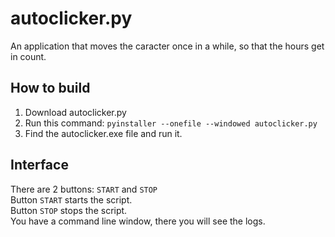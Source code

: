 # autoclicker.py
An application that moves the caracter once in a while, so that the hours get in count.

## How to build
1. Download autoclicker.py
2. Run this command:
`pyinstaller --onefile --windowed autoclicker.py`
3. Find the autoclicker.exe file and run it.

## Interface
There are 2 buttons: `START` and `STOP`<BR>
Button `START` starts the script.<BR>
Button `STOP` stops the script.<BR>
You have a command line window, there you will see the logs.
